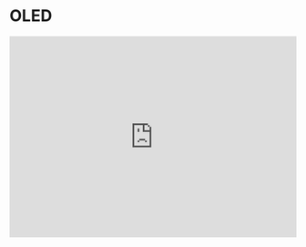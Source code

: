 # OLED

<div style="position:relative;height:0;padding-bottom:70%;overflow:hidden;"><iframe style="position:absolute;top:0;left:0;width:100%;height:100%;" src="https://makecode.microbit.org/#pub:S57159-48959-37825-57612" frameborder="0" sandbox="allow-popups allow-forms allow-scripts allow-same-origin"></iframe></div>